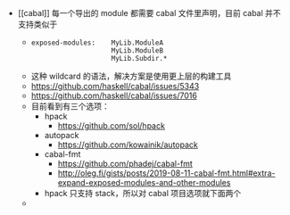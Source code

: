 - [[cabal]] 每一个导出的 module 都需要 cabal 文件里声明，目前 cabal 并不支持类似于
	- ```
	  exposed-modules:    MyLib.ModuleA
	                      MyLib.ModuleB
	                      MyLib.Subdir.*
	  ```
	- 这种 wildcard 的语法，解决方案是使用更上层的构建工具
	- https://github.com/haskell/cabal/issues/5343
	- https://github.com/haskell/cabal/issues/7016
	- 目前看到有三个选项：
		- hpack
			- https://github.com/sol/hpack
		- autopack
			- https://github.com/kowainik/autopack
		- cabal-fmt
			- https://github.com/phadej/cabal-fmt
			- http://oleg.fi/gists/posts/2019-08-11-cabal-fmt.html#extra-expand-exposed-modules-and-other-modules
		- hpack 只支持 stack，所以对 cabal 项目选项就下面两个
	-